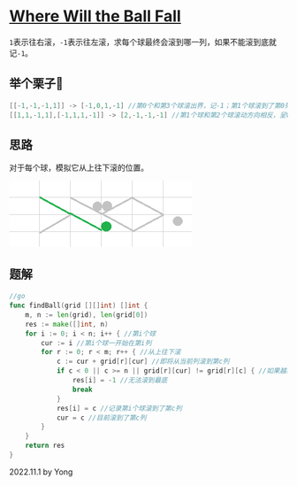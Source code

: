 # [Where Will the Ball Fall](https://leetcode.com/problems/where-will-the-ball-fall/)

`1`表示往右滚，`-1`表示往左滚，求每个球最终会滚到哪一列，如果不能滚到底就记`-1`。

## 举个栗子🌰
```java
[[-1,-1,-1,1]] -> [-1,0,1,-1] //第0个和第3个球滚出界，记-1；第1个球滚到了第0列，第2个球滚到了第1列
[[1,1,-1,1],[-1,1,1,-1]] -> [2,-1,-1,-1] //第1个球和第2个球滚动方向相反，呈V形阻塞
```

## 思路

对于每个球，模拟它从上往下滚的位置。

![p1706](/pictures/p1706.jpg)

## 题解

```go
//go
func findBall(grid [][]int) []int {
    m, n := len(grid), len(grid[0])
    res := make([]int, n)
    for i := 0; i < n; i++ { //第i个球
        cur := i //第i个球一开始在第i列
        for r := 0; r < m; r++ { //从上往下滚
            c := cur + grid[r][cur] //即将从当前列滚到第c列
            if c < 0 || c >= n || grid[r][cur] != grid[r][c] { //如果越界或者滚到有冲突的列
                res[i] = -1 //无法滚到最底
                break
            }
            res[i] = c //记录第i个球滚到了第c列
            cur = c //目前滚到了第c列
        }
    }
    return res
}
```

2022.11.1 by Yong